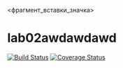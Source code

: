 <фрагмент_вставки_значка>
# lab02awdawdawd
[![Build Status](https://travis-ci.com/Lam0Rka/lab555_home.svg?branch=main)](https://travis-ci.com/Lam0Rka/lab555_home) [![Coverage Status](https://coveralls.io/repos/github/Lam0Rka/lab555_home/badge.svg)](https://coveralls.io/github/Lam0Rka/lab555_home)
